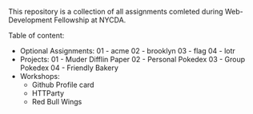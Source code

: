This repository is a collection of all assignments comleted during Web-Development Fellowship at NYCDA.

Table of content:

- Optional Assignments:
  01 - acme
  02 - brooklyn
  03 - flag
  04 - lotr
- Projects:
  01 - Muder Difflin Paper
  02 - Personal Pokedex
  03 - Group Pokedex
  04 - Friendly Bakery
- Workshops:
  - Github Profile card
  - HTTParty
  - Red Bull Wings
